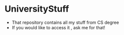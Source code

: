 # UniversityStuff

* That repository contains all my stuff from CS degree
* If you would like to access it , ask me for that!

